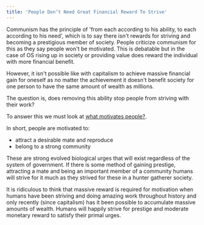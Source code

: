 ```yaml
---
title: 'People Don’t Need Great Financial Reward To Strive'
---
```


Communism has the principle of 'from each according to his ability, to each according to his need', which is to say there isn't rewards for striving and becoming a prestigious member of society. People criticize communism for this as they say people won't be motivated. This is debatable but in the case of OS rising up in society or providing value does reward the individual with more financial benefit.

However, it isn't possible like with capitalism to achieve massive financial gain for oneself as no matter the achievement it doesn't benefit society for one person to have the same amount of wealth as millions.

The question is, does removing this ability stop people from striving with their work?

To answer this we must look at [what motivates people?](what-motivates-people).

In short, people are motivated to:

* attract a desirable mate and reproduce
* belong to a strong community

These are strong evolved biological urges that will exist regardless of the system of government. If there is some method of gaining prestige, attracting a mate and being an important member of a community humans will strive for it much as they strived for these in a hunter gatherer society.

It is ridiculous to think that massive reward is required for motivation when humans have been striving and doing amazing work throughout history and only recently (since capitalism) has it been possible to accumulate massive amounts of wealth. Humans will happily strive for prestige and moderate monetary reward to satisfy their primal urges.
